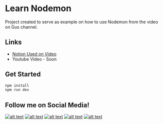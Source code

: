 # Learn Nodemon

Project created to serve as example on how to use Nodemon from the video on Gus channel.

## Links

- [Notion Used on Video](https://www.notion.so/salesgu/Nodemon-6de91ea50c0f43fa92b85699a7a34960)
- Youtube Video - Soon

## Get Started

```bash
npm install
npm run dev
```

## Follow me on Social Media!

[![alt text](https://gussales-fe-73lfksp0l-salesgu.vercel.app/social-media-icons/twitter.png)](https://twitter.com/guscsales)
[![alt text](https://gussales-fe-73lfksp0l-salesgu.vercel.app/social-media-icons/instagram.png)](https://www.instagram.com/guscsales/)
[![alt text](https://gussales-fe-73lfksp0l-salesgu.vercel.app/social-media-icons/youtube.png)](https://canal.gsales.io)
[![alt text](https://gussales-fe-73lfksp0l-salesgu.vercel.app/social-media-icons/linkedin.png)](https://www.linkedin.com/in/gsaless/)
[![alt text](https://gussales-fe-73lfksp0l-salesgu.vercel.app/social-media-icons/site.png)](https://gsales.io)
